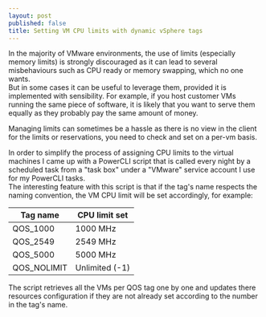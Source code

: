 ```yaml
---
layout: post
published: false
title: Setting VM CPU limits with dynamic vSphere tags
---
```

In the majority of VMware environments, the use of limits (especially memory limits) is strongly discouraged as it can lead to several misbehaviours such as CPU ready or memory swapping, which no one wants.  
But in some cases it can be useful to leverage them, provided it is implemented with sensibility. For example, if you host customer VMs running the same piece of software, it is likely that you want to serve them equally as they probably pay the same amount of money.  

Managing limits can sometimes be a hassle as there is no view in the client for the limits or reservations, you need to check and set on a per-vm basis.

In order to simplify the process of assigning CPU limits to the virtual machines I came up with a PowerCLI script that is called every night by a scheduled task from a "task box" under a "VMware" service account I use for my PowerCLI tasks.  
The interesting feature with this script is that if the tag's name respects the naming convention, the VM CPU limit will be set accordingly, for example:

| Tag name    | CPU limit set  |
|-------------|----------------|
| QOS_1000    | 1000 MHz       |
| QOS_2549    | 2549 MHz       |
| QOS_5000    | 5000 MHz       |
| QOS_NOLIMIT | Unlimited (-1) |

The script retrieves all the VMs per QOS tag one by one and updates there resources configuration if they are not already set according to the number in the tag's name.